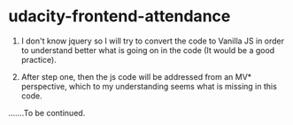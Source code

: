 udacity-frontend-attendance
===========================

1. I don't know jquery so I will try to convert the code to Vanilla JS in order
to understand better what is going on in the code (It would be a good practice).

2. After step one, then the js code will be addressed from an MV* perspective,
which to my understanding seems what is missing in this code.

.......To be continued.

